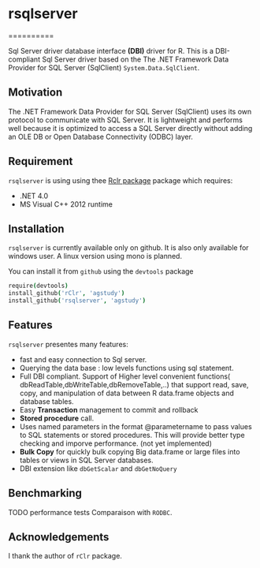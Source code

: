 # rsqlserver
==========

Sql Server driver  database interface **(DBI)** driver for R. 
This is a DBI-compliant Sql Server driver based on the 
The .NET Framework Data Provider for SQL Server (SqlClient) `System.Data.SqlClient`. 

## Motivation 

The .NET Framework Data Provider for SQL Server (SqlClient) uses its own protocol to communicate with SQL Server. It is lightweight and performs well because it is optimized to access a SQL Server directly without adding an OLE DB or Open Database Connectivity (ODBC) layer.


## Requirement

`rsqlserver` is using  using thee [Rclr package](https://rclr.codeplex.com/) package which requires: 

* .NET 4.0
* MS Visual C++ 2012 runtime

## Installation

`rsqlserver` is currently available only on github. It is also only available for windows user. A linux version using mono is planned.

You can install it from `github` using the `devtools` package

```coffee
require(devtools)
install_github('rClr', 'agstudy')
install_github('rsqlserver', 'agstudy')
```

## Features

`rsqlserver` presentes many features:

* fast and easy connection to Sql server.
* Querying the data base : low levels functions using sql statement.
* Full DBI compliant. Support of Higher level convenient functions( dbReadTable,dbWriteTable,dbRemoveTable,..) that support read, save, copy, and manipulation of data between R data.frame objects and database tables.
* Easy **Transaction** management to commit and rollback
* **Stored procedure** call.
* Uses named parameters in the format @parametername to pass values to SQL statements or stored procedures. This will provide better type checking and imporve performance. (not yet implemented)
* **Bulk Copy** for quickly bulk copying Big data.frame or large files into tables or views in SQL Server databases.
* DBI extension like `dbGetScalar` and `dbGetNoQuery`

## Benchmarking

TODO performance tests
Comparaison with `RODBC`.

## Acknowledgements

I thank the author of `rClr` package.


